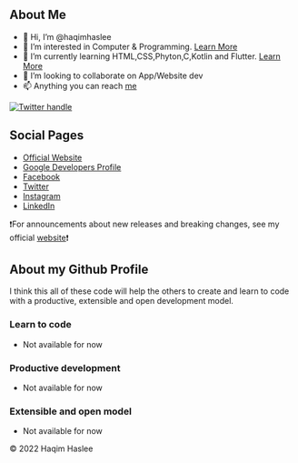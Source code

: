 ## About Me

- 👋 Hi, I’m @haqimhaslee
- 👀 I’m interested in Computer & Programming. [Learn More](#about-my-github-profile)
- 🌱 I’m currently learning HTML,CSS,Phyton,C,Kotlin and Flutter. [Learn More](#about-my-github-profile)
- 💞️ I’m looking to collaborate on App/Website dev
- 📫 Anything you can reach [me](#social-pages)

<!---
haqimhaslee/haqimhaslee is a ✨ special ✨ repository because its `README.md` (this file) appears on your GitHub profile.
You can click the Preview link to take a look at your changes.
--->

[![Twitter handle][]][Twitter badge]

## Social Pages

* [Official Website](https://www.haqimhaslee.my)
* [Google Developers Profile](https://developers.google.com/profile/u/haqimhaslee)
* [Facebook](https://www.facebook.com/haqimhaslee)
* [Twitter](https://twitter.com/haqimhaslee26)
* [Instagram](https://www.instagram.com/haqim.haslee/?hl=en)
* [LinkedIn](https://my.linkedin.com/in/haqim-haslee-166b00113)

❗For announcements about new releases and breaking changes, see my official
[website](https://www.haqimhaslee.my)❗

## About my Github Profile

I think this all of these code will help the others to create and learn to code with a productive,
extensible and open development model.

### Learn to code

* Not available for now

<!---   <p align="center"><img src="LINK"></p>   --->

### Productive development
  
* Not available for now

### Extensible and open model

* Not available for now

[Flutter logo]: https://github.com/flutter/website/blob/archived-master/src/_assets/image/flutter-lockup-bg.jpg?raw=true
[flutter.dev]: https://flutter.dev
[Build Status - Cirrus]: https://api.cirrus-ci.com/github/flutter/flutter.svg
[Build status]: https://cirrus-ci.com/github/flutter/flutter/master
[Discord instructions]: https://github.com/flutter/flutter/wiki/Chat
[Discord badge]: https://img.shields.io/discord/608014603317936148
[Twitter handle]: https://img.shields.io/twitter/follow/haqimhaslee26.svg?style=social&label=Follow
[Twitter badge]: https://twitter.com/intent/follow?screen_name=haqimhaslee26

© 2022 Haqim Haslee
